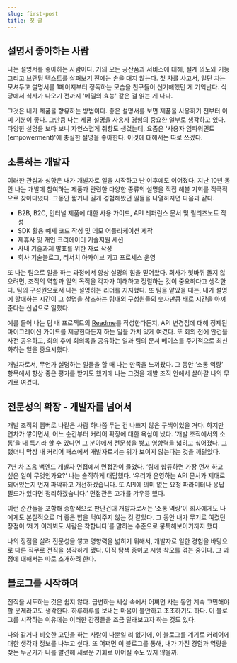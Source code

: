 ```yaml
---
slug: first-post
title: 첫 글
---
```


## **설명서 좋아하는 사람**

나는 설명서를 좋아하는 사람이다. 거의 모든 공산품과 서비스에 대해, 설계 의도와 기능 그리고 브랜딩 텍스트를 살펴보기 전에는 손을 대지 않는다. 첫 차를 사고서, 일단 차는 모셔두고 설명서를 1페이지부터 정독하는 모습을 친구들이 신기해했던 게 기억난다. 식당에서 식사가 나오기 전까지 '메밀의 효능' 같은 걸 읽는 게 나다.

<!-- truncate -->

그것은 내가 제품을 향유하는 방법이다. 좋은 설명서를 보면 제품을 사용하기 전부터 이미 기분이 좋다. 그만큼 나는 제품 설명을 사용자 경험의 중요한 일부로 생각하고 있다. 다양한 설명을 보다 보니 자연스럽게 취향도 생겼는데, 요즘은 '사용자 임파워먼트(empowerment)'에 충실한 설명을 좋아한다. 이것에 대해서는 따로 쓰겠다.

## 소통하는 개발자

이러한 관심과 성향은 내가 개발자로 일을 시작하고 난 이후에도 이어졌다. 지난 10년 동안 나는 개발에 참여하는 제품과 관련한 다양한 종류의 설명을 직접 해볼 기회를 적극적으로 찾아다녔다. 그동안 짧거나 길게 경험해봤던 일들을 나열하자면 다음과 같다.

- B2B, B2C, 인터널 제품에 대한 사용 가이드, API 레퍼런스 문서 및 릴리즈노트 작성
- SDK 활용 예제 코드 작성 및 데모 어플리케이션 제작
- 제휴사 및 개인 크리에이터 기술지원 세션
- 사내 기술과제 발표를 위한 자료 작성
- 회사 기술블로그, 리서치 아카이브 기고 프로세스 운영

또 나는 팀으로 일을 하는 과정에서 항상 설명의 힘을 믿어왔다. 회사가 헛바퀴 돌지 않으려면, 조직의 역할과 일의 목적을 각자가 이해하고 정렬하는 것이 중요하다고 생각한다. 팀의 구성원으로서 나는 설명하는 리더를 지지했다. 또 팀을 맡았을 때는, 내가 설명에 할애하는 시간이 그 설명을 참조하는 팀내외 구성원들의 숫자만큼 배로 시간을 아껴준다는 신념으로 일했다.

예를 들어 나는 팀 내 프로젝트의 [Readme](https://tom.preston-werner.com/2010/08/23/readme-driven-development.html)를 작성한다든지, API 변경점에 대해 정제된 마이그레이션 가이드를 제공한다든지 하는 일을 가치 있게 여겼다. 또 회의 전에 안건을 사전 공유하고, 회의 후에 회의록을 공유하는 일과 팀의 문서 베이스를 주기적으로 최신화하는 일을 중요시했다.

개발자로서, 무언가 설명하는 일들을 할 때 나는 만족을 느껴왔다. 그 동안 ‘소통 역량’ 항목에서 항상 좋은 평가를 받기도 했기에 나는 그것을 개발 조직 안에서 살아갈 나의 무기로 여겼다.

## 전문성의 확장 - 개발자를 넘어서

개발 조직의 멤버로 나같은 사람 하나쯤 두는 건 나쁘지 않은 구색이었을 거다. 하지만 연차가 쌓이면서, 어느 순간부터 커리어 확장에 대한 욕심이 났다. ‘개발 조직에서의 소통’을 내 특기라 할 수 있다면 그 분야에서 전문성을 쌓고 영향력을 넓히고 싶어졌다. 그랬더니 막상 내 커리어 패스에서 개발자로서는 위가 보이지 않는다는 것을 깨달았다.

7년 차 즈음 백엔드 개발자 면접에서 면접관이 물었다. ‘팀에 합류하면 가장 먼저 하고 싶은 일이 무엇인가요?’ 나는 솔직하게 대답했다. ‘우리가 운영하는 API 문서가 제대로 되어있는지 먼저 파악하고 개선하겠습니다. 또 API에 의미 없는 요청 파라미터나 응답 필드가 있다면 정리하겠습니다.’ 면접관은 고개를 갸우뚱 했다.

이런 순간들을 포함해 종합적으로 판단건대 개발자로서는 ‘소통 역량’이 회사에게도 나에게도 본질적으로 더 좋은 밥을 먹여주지 않는 것 같았다. 그 동안 내가 무기로 여겼던 장점이 ‘제가 이래뵈도 사람은 착합니다’를 말하는 수준으로 뭉툭해보이기까지 했다.

나의 장점을 살려 전문성을 쌓고 영향력을 넓히기 위해서, 개발자로 일한 경험을 바탕으로 다른 직무로 전직을 생각하게 됐다. 아직 탐색 중이고 시행 착오를 겪는 중이다. 그 과정에 대해서는 따로 소개하려 한다.

## 블로그를 시작하며

전직을 시도하는 것은 쉽지 않다. 급변하는 세상 속에서 어쩌면 사는 동안 계속 고민해야 할 문제라고도 생각한다. 하루하루를 보내는 마음이 불안하고 초조하기도 하다. 이 블로그를 시작하는 이유에는 이러한 감정들을 조금 달래보고자 하는 것도 있다.

나와 같거나 비슷한 고민을 하는 사람이 나뿐일 리 없기에, 이 블로그를 계기로 커리어에 대한 생각과 정보를 나누고 싶다. 또 어쩌면 이 블로그를 통해, 내가 가진 경험과 역량을 찾는 누군가가 나를 발견해 새로운 기회로 이어질 수도 있지 않을까.
